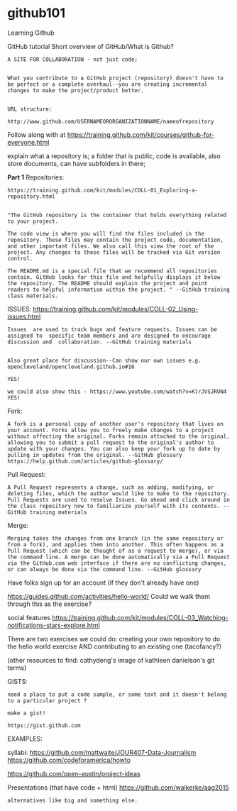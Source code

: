 # github101
Learning Github

GitHub tutorial
Short overview of GitHub/What is Github?

    A SITE FOR COLLABORATION - not just code; 


    What you contribute to a GitHub project (repository) doesn't have to be perfect or a complete overhaul--you are creating incremental changes to make the project/product better. 


    URL structure: 

    http://www.github.com/USERNAMEORORGANIZATIONNAME/nameofrepository



Follow along with at https://training.github.com/kit/courses/github-for-everyone.html

explain what a repository is; a folder that is public, code is available, also store documents, can have subfolders in there; 

**Part 1**
Repositories:

    https://training.github.com/kit/modules/COLL-01_Exploring-a-repository.html


    "The GitHub repository is the container that holds everything related to your project.

    The code view is where you will find the files included in the repository. These files may contain the project code, documentation, and other important files. We also call this view the root of the project. Any changes to these files will be tracked via Git version control.

    The README.md is a special file that we recommend all repositories contain. GitHub looks for this file and helpfully displays it below the repository. The README should explain the project and point readers to helpful information within the project. " --GitHub training class materials. 




ISSUES: 
https://training.github.com/kit/modules/COLL-02_Using-issues.html

    Issues  are used to track bugs and feature requests. Issues can be assigned to  specific team members and are designed to encourage discussion and  collaboration. --GitHub training materials


    Also great place for discussion--Can show our own issues e.g. opencleveland/opencleveland.github.io#16

    YES! 

    we could also show this - https://www.youtube.com/watch?v=KlrJVSJRUN4  YES! 




Fork: 

    A fork is a personal copy of another user's repository that lives on your account. Forks allow you to freely make changes to a project without affecting the original. Forks remain attached to the original, allowing you to submit a pull request to the original's author to update with your changes. You can also keep your fork up to date by pulling in updates from the original. --GitHub glossary https://help.github.com/articles/github-glossary/


Pull Request: 

    A Pull Request represents a change, such as adding, modifying, or deleting files, which the author would like to make to the repository. Pull Requests are used to resolve Issues. Go ahead and click around in the class repository now to familiarize yourself with its contents. --GitHub training materials 


Merge: 

    Merging takes the changes from one branch (in the same repository or from a fork), and applies them into another. This often happens as a Pull Request (which can be thought of as a request to merge), or via the command line. A merge can be done automatically via a Pull Request via the GitHub.com web interface if there are no conflicting changes, or can always be done via the command line. --GitHub glossary


Have folks sign up for an account (if they don't already have one) 

https://guides.github.com/activities/hello-world/ Could we walk them through this as the exercise? 




social features 
https://training.github.com/kit/modules/COLL-03_Watching-notifications-stars-explore.html


There are two exercises we could do: creating your own repository to do the hello world exercise AND contributing to an existing one (tacofancy?)

(other resources to find: cathydeng's image of 
kathleen danielson's git terms)


GISTS: 

    need a place to put a code sample, or some text and it doesn't belong to a particular project ? 

    make a gist! 

    https://gist.github.com


EXAMPLES: 

syllabi: 
https://github.com/mattwaite/JOUR407-Data-Journalism 
https://github.com/codeforamerica/howto


https://github.com/open-austin/project-ideas

Presentations (that have code + html)
https://github.com/walkerke/aag2015

    alternatives like big and something else. 



